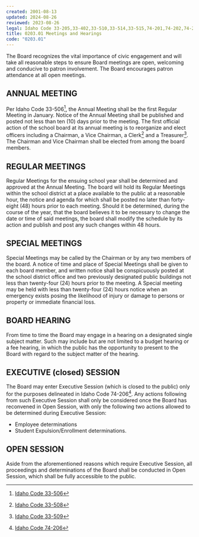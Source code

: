 ```yaml
---
created: 2001-08-13
updated: 2024-08-26
reviewed: 2023-08-26
legal: Idaho Code 33-205,33-402,33-510,33-514,33-515,74-201,74-202,74-203,74-204
title: 0203.01 Meetings and Hearings
code: "0203.01"
---
```


The Board recognizes the vital importance of civic engagement and will take all reasonable steps to ensure Board meetings are open, welcoming and conducive to patron involvement. The Board encourages patron attendance at all open meetings.

## ANNUAL MEETING
Per Idaho Code 33-506[^ic-33-506], the Annual Meeting shall be the first Regular Meeting in January. Notice of the Annual Meeting shall be published and posted not less than ten (10) days prior to the meeting. The first official action of the school board at its annual meeting is to reorganize and elect officers including a Chairman, a Vice Chairman, a Clerk[^ic-33-508] and a Treasurer[^ic-33-509]. The Chairman and Vice Chairman shall be elected from among the board members.

## REGULAR MEETINGS
Regular Meetings for the ensuing school year shall be determined and approved at the Annual Meeting. The board will hold its Regular Meetings within the school district at a place available to the public at a reasonable hour, the notice and agenda for which shall be posted no later than forty-eight (48) hours prior to each meeting. Should it be determined, during the course of the year, that the board believes it to be necessary to change the date or time of said meetings, the board shall modify the schedule by its action and publish and post any such changes within 48 hours.

## SPECIAL MEETINGS
Special Meetings may be called by the Chairman or by any two members of the board. A notice of time and place of Special Meetings shall be given to each board member, and written notice shall be conspicuously posted at the school district office and two previously designated public buildings not less than twenty-four (24) hours prior to the meeting. A Special meeting may be held with less than twenty-four (24) hours notice when an emergency exists posing the likelihood of injury or damage to persons or property or immediate financial loss.

## BOARD HEARING
From time to time the Board may engage in a hearing on a designated single subject matter. Such may include but are not limited to a budget hearing or a fee hearing, in which the public has the opportunity to present to the Board with regard to the subject matter of the hearing.

## EXECUTIVE (closed) SESSION
The Board may enter Executive Session (which is closed to the public) only for the purposes delineated in Idaho Code 74-206[^ic-74-206]. Any actions following from such Executive Session shall only be considered once the Board has reconvened in Open Session, with only the following two actions allowed to be determined during Executive Session:

- Employee determinations
- Student Expulsion/Enrollment determinations.

## OPEN SESSION
Aside from the aforementioned reasons which require Executive Session, all proceedings and determinations of the Board shall be conducted in Open Session, which shall be fully accessible to the public.

[^ic-33-506]: [Idaho Code 33-506](https://legislature.idaho.gov/statutesrules/idstat/title33/t33ch5/sect33-506/)
[^ic-33-508]: [Idaho Code 33-508](https://legislature.idaho.gov/statutesrules/idstat/title33/t33ch5/sect33-508/)
[^ic-33-509]: [Idaho Code 33-509](https://legislature.idaho.gov/statutesrules/idstat/title33/t33ch5/sect33-509/)
[^ic-74-206]: [Idaho Code 74-206](https://legislature.idaho.gov/statutesrules/idstat/title74/t74ch2/sect74-206/)
